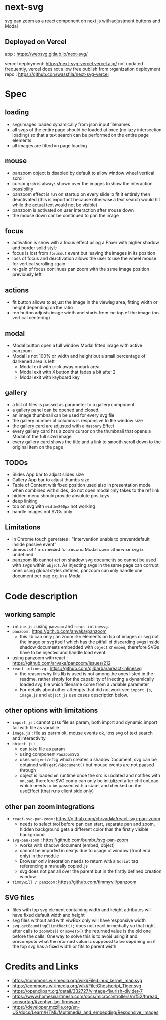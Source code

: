 # next-svg
svg pan zoom as a react component on next js with adjustment buttons and Modal
## Deployed on Vercel
app : https://websvg.github.io/next-svg/

vercel deployment: https://next-svg-vercel.vercel.app/
not updated frequently, vercel does not allow free publish from organization
deployment repo : https://github.com/wassfila/next-svg-vercel
# Spec
## loading
* svg/images loaded dynamically from json input filenames
* all svgs of the entire page should be loaded at once (no lazy intersection loading) so that a text search can be performed on the entire page elements
* all images are fitted on page loading
## mouse
* panzoom object is disabled by default to allow window wheel vertical scroll
* cursor `grab` is always shown over the images to show the interaction possibility
* panzoom effect is run on startup on every slide to fit it entirely then deactivated (this is important because otherwise a text search would hit while the actual text would not be visible)
* panzoom is activated on user interaction after mouse down
* the mouse down can be continued to pan the image
## focus
* activation is show with a focus effect using a Paper with higher shadow and border solid style
* focus is lost from `focusout` event but leaving the images in its position
* loss of focus and deactivation allows the user to use the wheel mouse for vertical scrolling again
* re-gain of focus continues pan zoom with the same image position previously left
## actions
* fit button allows to adjust the image in the viewing area, fitting width or height depending on the ratio
* top button adjusts image width and starts from the top of the image (no vertical centering)
## modal
* Modal button open a full window Modal fitted image with active panzoom
* Modal is not 100% on width and height but a small percentage of darkened area is left
  * Modal exit with click away ondark area
  * Modal exit with X button that fades a bit after 2
  * Modal exit with keyboard key
## gallery
* a list of files is passed as parameter to a gallery component
* a gallery panel can be opened and closed.
* an image thumbnail can be used for every svg file
* the gallery number of columns is responsive to the window size
* the gallery card are adjusted with a `Masonry` Effect
* every gallery card has a zoom cursor on the thumbnail that opens a Modal of the full sized image
* every gallery card shows the title and a link to smooth scroll down to the original item on the page


## TODOs
* Slides App bar to adjust slides size
* Gallery App bar to adjust thumbs size
* Table of Content with fixed position used also in presentation mode when combined with slides, do not open modal only takes to the ref link
* hidden menu should provide absolute pos keys
* deep linking
* top on svg with `width=800px` not working
* handle images not SVGs only

## Limitations
* in Chrome touch generates : "Intervention unable to preventdefault inside passive event"
* timeout of 1 ms needed for second Modal open otherwise svg is undefined
* panzoom lib cannot act on shadow svg documents so cannot be used with svgs within `object`. As injecting svgs in the same page can corrupt ones using global styles defines, panzoom can only handle one document per pag e.g. in a Modal.
# Code description
## working sample
* `inline.js` : using `panzoom` and `react-inlinesvg`.
* `panzoom` : https://github.com/anvaka/panzoom
    * this lib can only pan zoom `div` elements on top of images or svg not the image or svg itself which has the pitfall of discarding svgs inside shadow documents embedded with `object` or `embed`, therefore SVGs have to be injected and handle load event.
* using panzoom with react : https://github.com/anvaka/panzoom/issues/212
* `react-inlinesvg` : https://github.com/gilbarbara/react-inlinesvg
    * the reason why this lib is used is not among the ones listed in the readme, rather simply for the capability of injecting a dynamically loaded svg file which filename come from a variable parameter
    * For details about other attempts that did not work see `import.js`, `image.js` and `object.js` use cases description below.

## other options with limitations
* `import.js` : cannot pass file as param, both import and dynamic import fail with file as variable
* `image.js` : file as param ok, mouse events ok, loss svg of text search and interactivity
* `object.js` :
    * can take file as param
    * using component `PanZoomSVG`
    * uses `<object/>` tag which creates a shadow Document, svg can be obtained with `getSVGDocument()` but mouse events are not paased through
    * object is loaded on runtime once the src is updated and notifies with `onLoad`, therefore SVG comp can only be initialized after chil onLoad which needs to be passed with a state, and checked on the useEffect (that runs client side only)

## other pan zoom integrations
* `react-svg-pan-zoom` : https://github.com/chrvadala/react-svg-pan-zoom
    * needs to select tool before pan can start, separate pan and zoom, hidden background gets a different color than the firstly visible background
* `svg-pan-zoom` : https://github.com/bumbu/svg-pan-zoom
    * works with shadow document (embed, object)
    * cannot be imported in nextjs due to usage of window (front end only) in the module
    * Browser only integration needs to return with a `Script` tag referencing a manually copied .js
    * svg does not pan all over the parent but in the firstly defined creation window
* `timmywill / panzoom` : https://github.com/timmywil/panzoom
## SVG files
* files with top svg element containing width and height attributes will have fixed default width and height
* svg files without and with viwBox only will have responsive width
* `svg.getBoundingClientRect();` does not react immediatly so that right after calls to `zoomAbs()` or `moveTo()` the returned value is the old one before the calls. One way to solve this is to avoid using it and precompute what the returned value is supposed to be depdning on if the top svg has a fixed width or fits to parent width

# Credits and Links
* https://commons.wikimedia.org/wiki/File:Linux_kernel_map.svg
* https://commons.wikimedia.org/wiki/File:Ghostscript_Tiger.svg
* https://openclipart.org/detail/332727/vintage-flourish-divider-7
* https://www.homesmartmesh.com/docs/microcontrollers/nrf52/thread_sensortag/#zephyr-tag-firmware
* https://developer.mozilla.org/en-US/docs/Learn/HTML/Multimedia_and_embedding/Responsive_images
